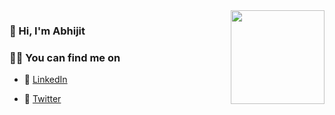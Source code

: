 <img style="border: none;" align="right" height="150" src="https://drive.google.com/uc?export=view&id=1L7qlisp8ZnGc2zO4SLAkpA45e8JVK5rF">

### 🖖 Hi, I'm Abhijit

### 👨‍💻 You can find me on

-   🔗 [LinkedIn](https://www.linkedin.com/in/abhijitparida01)

-   🔗 [Twitter](https://twitter.com/abhijitparida01)
